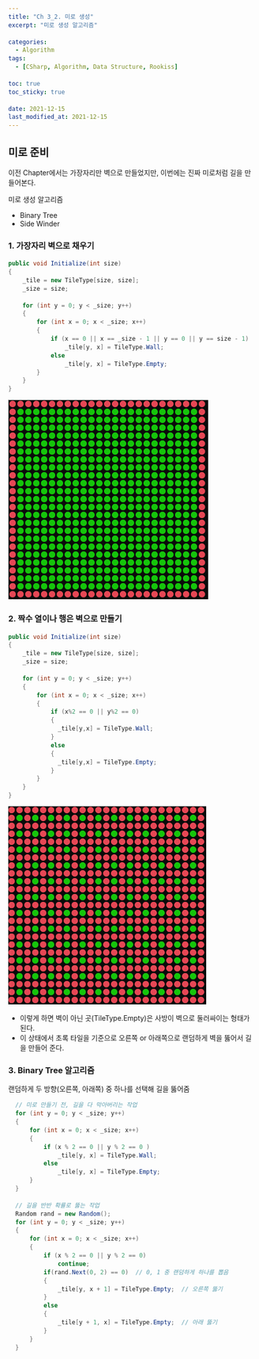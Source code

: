 ```yaml
---
title: "Ch 3_2. 미로 생성"
excerpt: "미로 생성 알고리즘"

categories:
  - Algorithm
tags:
  - [CSharp, Algorithm, Data Structure, Rookiss]

toc: true
toc_sticky: true

date: 2021-12-15
last_modified_at: 2021-12-15
---
```


## 미로 준비

이전 Chapter에서는 가장자리만 벽으로 만들었지만, 이번에는 진짜 미로처럼 길을 만들어본다.

미로 생성 알고리즘

- Binary Tree
- Side Winder

### 1. 가장자리 벽으로 채우기

```csharp
public void Initialize(int size)
{
    _tile = new TileType[size, size];
    _size = size;

    for (int y = 0; y < _size; y++)
    {
        for (int x = 0; x < _size; x++)
        {
            if (x == 0 || x == _size - 1 || y == 0 || y == size - 1)
                _tile[y, x] = TileType.Wall;
            else
                _tile[y, x] = TileType.Empty;
        }
    }
}
```

![](2022-01-02-23-42-42.png)

### 2. 짝수 열이나 행은 벽으로 만들기

```csharp
public void Initialize(int size)
{
    _tile = new TileType[size, size];
    _size = size;

    for (int y = 0; y < _size; y++)
    {
        for (int x = 0; x < _size; x++)
        {
            if (x%2 == 0 || y%2 == 0)
            {
              _tile[y,x] = TileType.Wall;
            }
            else
            {
              _tile[y,x] = TileType.Empty;
            }
        }
    }
}
```

![](2022-01-02-23-48-39.png)

- 이렇게 하면 벽이 아닌 곳(TileType.Empty)은 사방이 벽으로 둘러싸이는 형태가 된다.
- 이 상태에서 초록 타일을 기준으로 오른쪽 or 아래쪽으로 랜덤하게 벽을 뚫어서 길을 만들어 준다.

### 3. Binary Tree 알고리즘

랜덤하게 두 방향(오른쪽, 아래쪽) 중 하나를 선택해 길을 뚫어줌

```csharp
  // 미로 만들기 전, 길을 다 막아버리는 작업
  for (int y = 0; y < _size; y++)
  {
      for (int x = 0; x < _size; x++)
      {
          if (x % 2 == 0 || y % 2 == 0 )
              _tile[y, x] = TileType.Wall;
          else
              _tile[y, x] = TileType.Empty;
      }
  }

  // 길을 반반 확률로 뚫는 작업
  Random rand = new Random();
  for (int y = 0; y < _size; y++)
  {
      for (int x = 0; x < _size; x++)
      {
          if (x % 2 == 0 || y % 2 == 0)
              continue;
          if(rand.Next(0, 2) == 0)  // 0, 1 중 랜덤하게 하나를 뽑음
          {
              _tile[y, x + 1] = TileType.Empty;  // 오른쪽 뚫기
          }
          else
          {
              _tile[y + 1, x] = TileType.Empty;  // 아래 뚫기
          }
      }
  }

```

